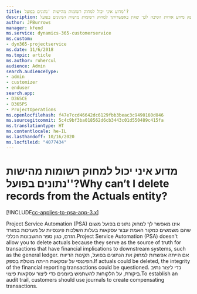 ```yaml
---
title: מדוע איני יכול למחוק רשומות מהישות 'נתונים בפועל'?
description: נושא זה מספק מידע אודות הסיבה לכך שאין באפשרותך למחוק רשומות מישות הנתונים בפועל.
author: JPBurrows
manager: kfend
ms.service: dynamics-365-customerservice
ms.custom:
- dyn365-projectservice
ms.date: 11/6/2018
ms.topic: article
ms.author: ruhercul
audience: Admin
search.audienceType:
- admin
- customizer
- enduser
search.app:
- D365CE
- D365PS
- ProjectOperations
ms.openlocfilehash: f47e7ccd46642dc6129fbb3beac3c9490160d046
ms.sourcegitcommit: 5c4c9bf3ba018562d6cb3443c01d550489c415fa
ms.translationtype: HT
ms.contentlocale: he-IL
ms.lasthandoff: 10/16/2020
ms.locfileid: "4077434"
---
```

# <a name="why-cant-i-delete-records-from-the-actuals-entity"></a><span data-ttu-id="d4d2b-103">מדוע איני יכול למחוק רשומות מהישות 'נתונים בפועל'?</span><span class="sxs-lookup"><span data-stu-id="d4d2b-103">Why can’t I delete records from the Actuals entity?</span></span>

[!INCLUDE[cc-applies-to-psa-app-3.x](../includes/cc-applies-to-psa-app-3x.md)]

<span data-ttu-id="d4d2b-104">Project Service Automation‏ (PSA) אינו מאפשר לך למחוק נתונים בפועל משום שהם משמשים כמקור האמת עבור עסקאות בעלות השלכות פיננסיות על מערכות במורד הזרם, כגון ספר החשבונות הכללי.</span><span class="sxs-lookup"><span data-stu-id="d4d2b-104">Project Service Automation (PSA) doesn't allow you to delete actuals because they serve as the source of truth for transactions that have financial implications to downstream systems, such as the general ledger.</span></span> <span data-ttu-id="d4d2b-105">אם הייתה אפשרות למחוק את הנתונים בפועל, תקינות הדיווח הפיננסי על עסקאות הייתה מוטלת בספק.</span><span class="sxs-lookup"><span data-stu-id="d4d2b-105">If actuals could be deleted, the integrity of the financial reporting transactions could be questioned.</span></span> <span data-ttu-id="d4d2b-106">כדי ליצור נתיב ביקורת, על הלקוחות להשתמש ביומנים כדי ליצור עסקאות פיצוי.</span><span class="sxs-lookup"><span data-stu-id="d4d2b-106">To establish an audit trail, customers should use journals to create compensating transactions.</span></span>

